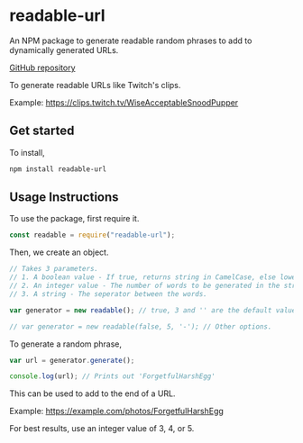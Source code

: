 # readable-url

An NPM package to generate readable random phrases to add to dynamically generated URLs.

[GitHub repository](https://github.com/sharadbhat/ReadableURL)

To generate readable URLs like Twitch's clips.

Example: https://clips.twitch.tv/WiseAcceptableSnoodPupper

## Get started

To install,

```sh
npm install readable-url
```

## Usage Instructions

To use the package, first require it.

```js
const readable = require("readable-url");
```

Then, we create an object.

```js
// Takes 3 parameters.
// 1. A boolean value - If true, returns string in CamelCase, else lowercase.
// 2. An integer value - The number of words to be generated in the string. (Between 2 and 10).
// 3. A string - The seperator between the words.

var generator = new readable(); // true, 3 and '' are the default values.

// var generator = new readable(false, 5, '-'); // Other options.
```

To generate a random phrase,

```js
var url = generator.generate();

console.log(url); // Prints out 'ForgetfulHarshEgg'
```

This can be used to add to the end of a URL.

Example: https://example.com/photos/ForgetfulHarshEgg

For best results, use an integer value of 3, 4, or 5.
